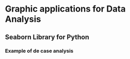 # Graphic applications for Data Analysis ###
## Seaborn Library for Python ##
### Example of de case analysis ###
